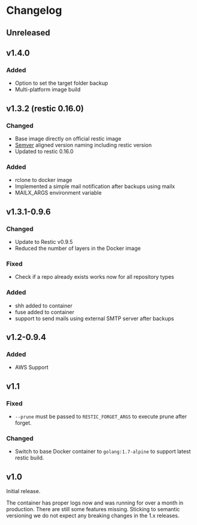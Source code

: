 # Changelog

## Unreleased

## v1.4.0

### Added
* Option to set the target folder backup
* Multi-platform image build

## v1.3.2 (restic 0.16.0)

### Changed
* Base image directly on official restic image
* [Semver](https://semver.org/) aligned version naming including restic version
* Updated to restic 0.16.0

### Added
* rclone to docker image
* Implemented a simple mail notification after backups using mailx
* MAILX_ARGS environment variable

## v1.3.1-0.9.6

### Changed
* Update to Restic v0.9.5
* Reduced the number of layers in the Docker image

### Fixed
* Check if a repo already exists works now for all repository types

### Added
* shh added to container
* fuse added to container
* support to send mails using external SMTP server after backups

## v1.2-0.9.4

### Added
* AWS Support

## v1.1

### Fixed
* `--prune` must be passed to `RESTIC_FORGET_ARGS` to execute prune after forget.

### Changed
* Switch to base Docker container to `golang:1.7-alpine` to support latest restic build.

## v1.0

Initial release.

The container has proper logs now and was running for over a month in production. 
There are still some features missing. Sticking to semantic versioning we do not expect any breaking changes in the 1.x releases.
